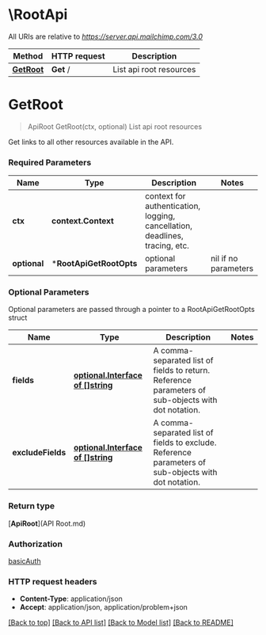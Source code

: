 # \RootApi

All URIs are relative to *https://server.api.mailchimp.com/3.0*

Method | HTTP request | Description
------------- | ------------- | -------------
[**GetRoot**](RootApi.md#GetRoot) | **Get** / | List api root resources


# **GetRoot**
> ApiRoot GetRoot(ctx, optional)
List api root resources

Get links to all other resources available in the API.

### Required Parameters

Name | Type | Description  | Notes
------------- | ------------- | ------------- | -------------
 **ctx** | **context.Context** | context for authentication, logging, cancellation, deadlines, tracing, etc.
 **optional** | ***RootApiGetRootOpts** | optional parameters | nil if no parameters

### Optional Parameters
Optional parameters are passed through a pointer to a RootApiGetRootOpts struct

Name | Type | Description  | Notes
------------- | ------------- | ------------- | -------------
 **fields** | [**optional.Interface of []string**](string.md)| A comma-separated list of fields to return. Reference parameters of sub-objects with dot notation. | 
 **excludeFields** | [**optional.Interface of []string**](string.md)| A comma-separated list of fields to exclude. Reference parameters of sub-objects with dot notation. | 

### Return type

[**ApiRoot**](API Root.md)

### Authorization

[basicAuth](../README.md#basicAuth)

### HTTP request headers

 - **Content-Type**: application/json
 - **Accept**: application/json, application/problem+json

[[Back to top]](#) [[Back to API list]](../README.md#documentation-for-api-endpoints) [[Back to Model list]](../README.md#documentation-for-models) [[Back to README]](../README.md)

